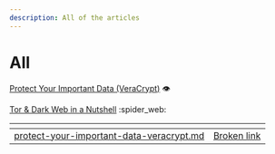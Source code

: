 ```yaml
---
description: All of the articles
---
```


# All

[Protect Your Important Data (VeraCrypt)](protect-your-important-data-veracrypt.md) :eye:

[Tor & Dark Web in a Nutshell](tor-and-dark-web-in-a-nutshell.md) :spider\_web:

<table data-view="cards"><thead><tr><th data-type="content-ref"></th><th data-hidden data-card-cover data-type="files"></th></tr></thead><tbody><tr><td><a href="protect-your-important-data-veracrypt.md">protect-your-important-data-veracrypt.md</a></td><td><a href="broken-reference">Broken link</a></td></tr></tbody></table>

